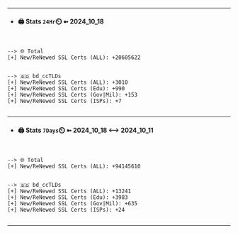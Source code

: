 

---
- #### 🖨️ **Stats** `24Hr`⏲️ ➼ 2024_10_18
```console


--> 🌐 Total
[+] New/ReNewed SSL Certs (ALL): +20605622


--> 🇧🇩 bd_ccTLDs
[+] New/ReNewed SSL Certs (ALL): +3010
[+] New/ReNewed SSL Certs (Edu): +990
[+] New/ReNewed SSL Certs (Gov|Mil): +153
[+] New/ReNewed SSL Certs (ISPs): +7


```

---
- #### 🖨️ **Stats** `7Days`⏲️ ➼ 2024_10_18 <--> 2024_10_11
```console


--> 🌐 Total
[+] New/ReNewed SSL Certs (ALL): +94145610


--> 🇧🇩 bd_ccTLDs
[+] New/ReNewed SSL Certs (ALL): +13241
[+] New/ReNewed SSL Certs (Edu): +3983
[+] New/ReNewed SSL Certs (Gov|Mil): +635
[+] New/ReNewed SSL Certs (ISPs): +24


```

---

